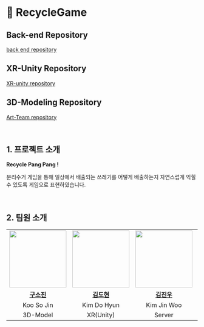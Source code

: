 # 🧹 RecycleGame
## Back-end Repository
[back end repository](https://github.com/20230830-mtvs-midnight-13team/back-end)

## XR-Unity Repository
[XR-unity repository](https://github.com/20230830-mtvs-midnight-13team/XR-unity)

## 3D-Modeling Repository
[Art-Team repository](https://github.com/20230830-mtvs-midnight-13team/art-team)

<br>

## 1. 프로젝트 소개

**Recycle Pang Pang !**

분리수거 게임을 통해 일상에서 배출되는 쓰레기를 어떻게 배출하는지 자연스럽게 익힐 수 있도록 게임으로 표현하였습니다.

<br>

## 2. 팀원 소개
<table>
  <tr>
    <td align="center"><a href="https://github.com/KooSojin"><img src="https://avatars.githubusercontent.com/KooSojin" width="150px;" alt="">
    <td align="center"><a href="https://github.com/JVM1237"><img src="https://avatars.githubusercontent.com/JVM1237" width="150px;" alt="">
    <td align="center"><a href="https://github.com/jinvvoo"><img src="https://avatars.githubusercontent.com/jinvvoo" width="150px;" alt="">
    <td align="center"><a href="https://github.com/namhyojeong"><img src="https://avatars.githubusercontent.com/namhyojeong" width="150px;" alt="">
    <td align="center"><a href="https://github.com/Min-Jae-Bae"><img src="https://avatars.githubusercontent.com/Min-Jae-Bae" width="150px;" alt="">
    </td>
  </tr>
  <tr>
    <td align="center"><a href="https://github.com/KooSojin"><b>구소진</b></td>
    <td align="center"><a href="https://github.com/JVM1237"><b>김도현</b></td>
    <td align="center"><a href="https://github.com/jinvvoo"><b>김진우</b></td>
    <td align="center"><a href="https://github.com/namhyojeong"><b>남효정</b></td>
    <td align="center"><a href="https://github.com/Min-Jae-Bae"><b>배민재</b></td>
  </tr>

  <tr>
    <td align="center">Koo So Jin</td>
    <td align="center">Kim Do Hyun</td>
    <td align="center">Kim Jin Woo</td>
    <td align="center">Nam Hyo Jeong</td>
    <td align="center">Bae Min Jae</td>
  </tr>

  <tr>
    <td align="center">3D-Model</td>
    <td align="center">XR(Unity)</td>
    <td align="center">Server</td>
    <td align="center">Server</td>
    <td align="center">XR(Unity)</td>
  </tr>
  
</table>

<br>

